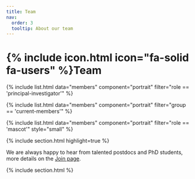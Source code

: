 ```yaml
---
title: Team
nav:
  order: 3
  tooltip: About our team
---
```


# {% include icon.html icon="fa-solid fa-users" %}Team


  {% include list.html data="members" component="portrait" filter="role == 'principal-investigator'" %}

  {% include list.html data="members" component="portrait" filter="group == 'current-members'" %}

  {% include list.html data="members" component="portrait" filter="role == 'mascot'" style="small" %}


{% include section.html highlight=true %}

<!-- #### The Lannelongue group is recruiting now! -->

We are always happy to hear from talented postdocs and PhD students, more details on the [Join page](/join).

{% include section.html %}

<!-- ## Affiliated members -->
